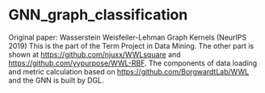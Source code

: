 # GNN_graph_classification
Original paper: Wasserstein Weisfeiler-Lehman Graph Kernels (NeurIPS 2019)
This is the part of the Term Project in Data Mining. The other part is shown at https://github.com/njuxx/WWLsquare and https://github.com/yypurpose/WWL-RBF.
The components of data loading and metric calculation based on https://github.com/BorgwardtLab/WWL and the GNN is built by DGL.

